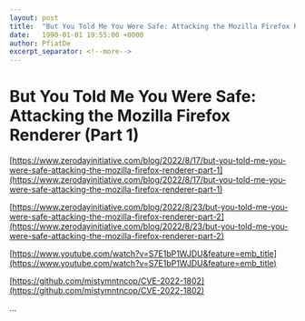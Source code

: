 ```yaml
---
layout: post
title:  "But You Told Me You Were Safe: Attacking the Mozilla Firefox Renderer (Part 1)"
date:   1990-01-01 19:55:00 +0000
author: PfiatDe
excerpt_separator: <!--more-->
---
```


# But You Told Me You Were Safe: Attacking the Mozilla Firefox Renderer (Part 1)

[https://www.zerodayinitiative.com/blog/2022/8/17/but-you-told-me-you-were-safe-attacking-the-mozilla-firefox-renderer-part-1](https://www.zerodayinitiative.com/blog/2022/8/17/but-you-told-me-you-were-safe-attacking-the-mozilla-firefox-renderer-part-1)

[https://www.zerodayinitiative.com/blog/2022/8/23/but-you-told-me-you-were-safe-attacking-the-mozilla-firefox-renderer-part-2](https://www.zerodayinitiative.com/blog/2022/8/23/but-you-told-me-you-were-safe-attacking-the-mozilla-firefox-renderer-part-2)

[https://www.youtube.com/watch?v=S7E1bP1WJDU&feature=emb_title](https://www.youtube.com/watch?v=S7E1bP1WJDU&feature=emb_title)

[https://github.com/mistymntncop/CVE-2022-1802](https://github.com/mistymntncop/CVE-2022-1802)

...
<!--more-->
